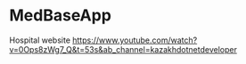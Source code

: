 # MedBaseApp
Hospital website
https://www.youtube.com/watch?v=0Ops8zWg7_Q&t=53s&ab_channel=kazakhdotnetdeveloper
